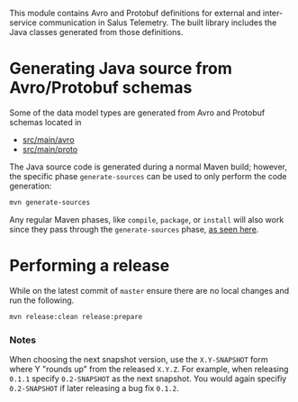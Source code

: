 This module contains Avro and Protobuf definitions for external and inter-service communication
in Salus Telemetry. The built library includes the Java classes generated from those definitions.

# Generating Java source from Avro/Protobuf schemas

Some of the data model types are generated from Avro and Protobuf schemas located in
- [src/main/avro](src/main/avro)
- [src/main/proto](src/main/proto)

The Java source code is generated during a normal Maven build; however, the specific phase
`generate-sources` can be used to only perform the code generation:

```bash
mvn generate-sources
```

Any regular Maven phases, like `compile`, `package`, or `install` will also work since they
pass through the `generate-sources` phase, 
[as seen here](https://maven.apache.org/guides/introduction/introduction-to-the-lifecycle.html#Lifecycle_Reference).

# Performing a release

While on the latest commit of `master` ensure there are no local changes and run the following.

```bash
mvn release:clean release:prepare
```

### Notes 
When choosing the next snapshot version, use the `X.Y-SNAPSHOT` form where Y "rounds up" from the 
released `X.Y.Z`. For example, when releasing `0.1.1` specify `0.2-SNAPSHOT` as the next snapshot.
You would again specifiy `0.2-SNAPSHOT` if later releasing a bug fix `0.1.2`.
